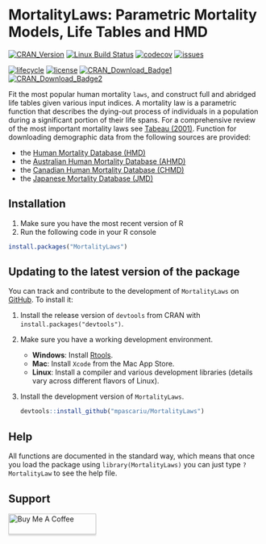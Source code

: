 # MortalityLaws: Parametric Mortality Models, Life Tables and HMD
[![CRAN_Version](https://www.r-pkg.org/badges/version/MortalityLaws)](https://cran.r-project.org/package=MortalityLaws)
[![Linux Build Status](https://travis-ci.org/mpascariu/MortalityLaws.svg?branch=master)](https://travis-ci.org/mpascariu/MortalityLaws)
[![codecov](https://codecov.io/github/mpascariu/MortalityLaws/branch/master/graphs/badge.svg)](https://codecov.io/github/mpascariu/MortalityLaws)
[![issues](https://img.shields.io/github/issues-raw/mpascariu/MortalityLaws.svg)](https://github.com/mpascariu/MortalityLaws/issues)

[![lifecycle](https://img.shields.io/badge/lifecycle-stable-green.svg)](https://www.tidyverse.org/lifecycle/#stable)
[![license](https://img.shields.io/badge/License-MIT-blue.svg)](https://github.com/mpascariu/MortalityLaws/blob/master/LICENSE)
[![CRAN_Download_Badge1](https://cranlogs.r-pkg.org/badges/grand-total/MortalityLaws)](https://CRAN.R-project.org/package=MortalityLaws)
[![CRAN_Download_Badge2](https://cranlogs.r-pkg.org/badges/MortalityLaws)](https://CRAN.R-project.org/package=MortalityLaws)


Fit the most popular human mortality `laws`, and construct full and abridged life tables given various input indices. A mortality law is a parametric function that describes the dying-out process of individuals in a population during a significant portion of their 
life spans. For a comprehensive review of the most important mortality laws see [Tabeau (2001)](https://doi.org/10.1007/0-306-47562-6_1). Function for downloading demographic data from the following sources are provided:

- the [Human Mortality Database (HMD)](https://www.mortality.org/)
- the [Australian Human Mortality Database (AHMD)](https://demography.cass.anu.edu.au/research/australian-human-mortality-database)
- the [Canadian Human Mortality Database (CHMD)](http://www.bdlc.umontreal.ca/CHMD/)
- the [Japanese Mortality Database (JMD)](http://www.ipss.go.jp/p-toukei/JMD/index-en.asp)


## Installation

1. Make sure you have the most recent version of R
2. Run the following code in your R console 

```R
install.packages("MortalityLaws")
```

## Updating to the latest version of the package

You can track and contribute to the development of `MortalityLaws` on [GitHub](https://github.com/mpascariu/MortalityLaws). To install it:

1. Install the release version of `devtools` from CRAN with `install.packages("devtools")`.

2. Make sure you have a working development environment.
    * **Windows**: Install [Rtools](https://CRAN.R-project.org/bin/windows/Rtools/).
    * **Mac**: Install `Xcode` from the Mac App Store.
    * **Linux**: Install a compiler and various development libraries (details vary across different flavors of Linux).

3. Install the development version of `MortalityLaws`.

   ```R
   devtools::install_github("mpascariu/MortalityLaws")
   ```

## Help
All functions are documented in the standard way, which means that once you load the package using ```library(MortalityLaws)``` you can just type ```?MortalityLaw``` to see the help file. 

## Support

<a href="https://www.buymeacoffee.com/rpascariu" target="_blank"><img src="https://cdn.buymeacoffee.com/buttons/v2/default-yellow.png" alt="Buy Me A Coffee" style="height: 41px !important;width: 174px !important;box-shadow: 0px 3px 2px 0px rgba(190, 190, 190, 0.5) !important;-webkit-box-shadow: 0px 3px 2px 0px rgba(190, 190, 190, 0.5) !important;" ></a>
